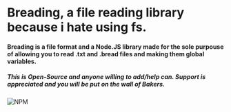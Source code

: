 # Breading, a file reading library because i hate using fs.
#### Breading is a file format and a Node.JS library made for the sole purpouse of allowing you to read .txt and .bread files and making them global variables.
##### This is Open-Source and anyone willing to add/help can. Support is appreciated and you will be put on the wall of Bakers.

![NPM](https://img.shields.io/badge/NPM-%23CB3837.svg?style=plastic&logo=npm&logoColor=white)
